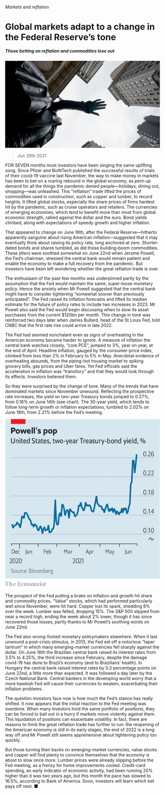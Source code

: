###### Markets and reflation

# Global markets adapt to a change in the Federal Reserve’s tone 

##### Those betting on reflation and commodities lose out 

![image](images/20210626_fnp501.jpg) 

> Jun 26th 2021 

FOR SEVEN months most investors have been singing the same uplifting song. Since Pfizer and BioNTech published the successful results of trials of their covid-19 vaccine last November, the way to make money in markets has been to bet on a roaring rebound in the global economy, as pent-up demand for all the things the pandemic denied people—holidays, dining out, shopping—was unleashed. This “reflation” trade lifted the prices of commodities used in construction, such as copper and lumber, to record heights. It lifted global stocks, especially the share prices of firms hardest hit by the pandemic, such as cruise operators and retailers. The currencies of emerging economies, which tend to benefit more than most from global economic strength, rallied against the dollar and the euro. Bond yields climbed, along with expectations of speedy growth and higher inflation.

That appeared to change on June 16th, after the Federal Reserve—hitherto apparently sanguine about rising American inflation—suggested that it may eventually think about raising its policy rate, long anchored at zero. Shorter-dated bonds and shares tumbled, as did those building-boom commodities. These jitters were soothed somewhat on June 22nd when Jerome Powell, the Fed’s chairman, stressed the central bank would remain patient and enable the economy to make a full recovery from the pandemic. But investors have been left wondering whether the great reflation trade is over.


The enthusiasm of the past few months was underpinned partly by the assumption that the Fed would maintain the same, super-loose monetary policy. Hence the anxiety when Mr Powell suggested that the central bank might have to consider tightening “somewhat sooner than previously anticipated”. The Fed raised its inflation forecasts and lifted its median estimate for the future of policy rates to include two increases in 2023. Mr Powell also said the Fed would begin discussing when to slow its asset purchases from the current $120bn per month. This change in tone was reinforced two days later when James Bullard, head of the St Louis Fed, told CNBC that the first rate rise could arrive in late 2022.

The Fed had seemed nonchalant even as signs of overheating in the American economy became harder to ignore. A measure of inflation the central bank watches closely, “core PCE”, jumped to 3%, year on year, at the end of April. Headline inflation, gauged by the consumer-price index, climbed from less than 2% in February to 5% in May. Anecdotal evidence of overheating abounds, from the piping-hot housing market to spiking grocery bills, gas prices and Uber fares. Yet Fed officials said the acceleration in inflation was “transitory” and that they would look through its effects. Investors believed them.

So they were surprised by the change of tone. Many of the trends that have dominated markets since November unwound. Reflecting the prospective rate increases, the yield on two-year Treasury bonds jumped to 0.27%, from 0.16% on June 14th (see chart). The 30-year yield, which tends to follow long-term growth or inflation expectations, tumbled to 2.02% on June 18th, from 2.21% before the Fed’s meeting.

![image](images/20210626_FNC645.png) 


The prospect of the Fed putting a brake on inflation and growth hit share and commodity prices. “Value” stocks, which had performed particularly well since November, were hit hard. Copper lost its spark, shedding 8% over the week. Lumber was felled, dropping 15%. The S&amp;P 500 slipped from near a record high, ending the week about 2% lower, though it has since recovered those losses, partly thanks to Mr Powell’s soothing words on June 22nd.

The Fed also wrong-footed monetary policymakers elsewhere. When it last unwound a post-crisis stimulus, in 2013, the Fed set off a notorious “taper tantrum” in which many emerging-market currencies fell sharply against the dollar. On June 16th the Brazilian central bank raised its interest rates from 3.5% to 4.25%, the third increase since February, despite the damage covid-19 has done to Brazil’s economy (and to Brazilians’ health). In Hungary the central bank raised interest rates by 0.3 percentage points on June 22nd, a little more than expected. It was followed a day later by the Czech National Bank. Central bankers in the developing world worry that a more hawkish Fed will cause their currencies to weaken, exacerbating their inflation problems.

The question investors face now is how much the Fed’s stance has really shifted. It now appears that the initial reaction to the Fed meeting was overdone. When many investors hold the same portfolio of positions, they can be forced to bail out in a hurry if markets move violently against them. This liquidation of positions can exacerbate volatility. In fact, there are reasons to think the great reflation trade has further to run: the reopening of the American economy is still in its early stages, the end of 2022 is a long way off and Mr Powell still seems apprehensive about tightening policy too quickly.

But those turning their backs on emerging-market currencies, value stocks and copper will find plenty to convince themselves that the economy is about to slow once more. Lumber prices were already slipping before the Fed meeting, as a frenzy for home improvements cooled. Credit-card spending, an early indicator of economic activity, had been running 20% higher than it was two years ago, but this month the pace has slowed to 16.5%, according to Bank of America. Soon, investors will learn which bet pays off next. ■

